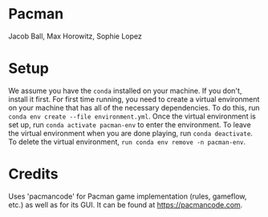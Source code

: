 # Pacman
Jacob Ball, Max Horowitz, Sophie Lopez

# Setup
We assume you have the `conda` installed on your machine. If you don't, install it first.
For first time running, you need to create a virtual environment on your machine that has all of the necessary dependencies. To do this, run `conda env create --file environment.yml`.
Once the virtual environment is set up, run `conda activate pacman-env` to enter the environment.
To leave the virtual environment when you are done playing, run `conda deactivate`.
To delete the virtual environment, `run conda env remove -n pacman-env`.

# Credits
Uses 'pacmancode' for Pacman game implementation (rules, gameflow, etc.) as well as for its GUI. It can be found at https://pacmancode.com.